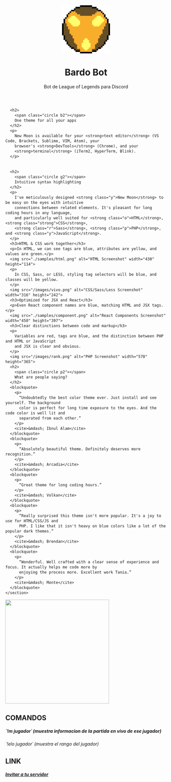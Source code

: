 


<body>
  <div class="container">
    <header>
      <img class="logo" src="images/bardo.png" alt="Bardo Logo" width="150" height="150">
      <h1>Bardo Bot</h1>
      <div class="subtitle">
        Bot de League of Legends para Discord
      </div>
    </header>


      <h2>
        <span class="circle b2"></span>
        One theme for all your apps
      </h2>
      <p>
        New Moon is available for your <strong>text editor</strong> (VS Code, Brackets, Sublime, VIM, Atom), your
        browser's <strong>DevTools</strong> (Chrome), and your
        <strong>terminal</strong> (iTerm2, HyperTerm, Blink).
      </p>


      <h2>
        <span class="circle g2"></span>
        Intuitive syntax highlighting
      </h2>
      <p>
        I've meticulously designed <strong class="y">New Moon</strong> to be easy on the eyes with intuitive
        connections between related elements. It's pleasant for long coding hours in any language,
        and particularly well suited for <strong class="o">HTML</strong>, <strong class="strong">CSS</strong>,
        <strong class="r">Sass</strong>, <strong class="p">PHP</strong>, and <strong class="y">JavaScript</strong>.
      </p>
      <h3>HTML & CSS work together</h3>
      <p>In HTML, we can see tags are blue, attributes are yellow, and values are green.</p>
      <img src="./samples/html.png" alt="HTML Screenshot" width="430" height="114">
      <p>
        In CSS, Sass, or LESS, styling tag selectors will be blue, and classes will be yellow.
      </p>
      <img src="/images/vivo.png" alt="CSS/Sass/Less Screenshot" width="316" height="242">
      <h3>Optimized for JSX and React</h3>
      <p>Even React component names are blue, matching HTML and JSX tags.</p>
      <img src="./samples/component.png" alt="React Components Screenshot" width="450" height="397">
      <h3>Clear distinctions between code and markup</h3>
      <p>
        Variables are red, tags are blue, and the distinction between PHP and HTML or JavaScript
        and JSX is clear and obvious.
      </p>
      <img src="/images/rank.png" alt="PHP Screenshot" width="570" height="365">
      <h2>
        <span class="circle p2"></span>
        What are people saying?
      </h2>
      <blockquote>
        <p>
          “Undoubtedly the best color theme ever. Just install and see yourself. The background
          color is perfect for long time exposure to the eyes. And the code color is well lit and
          separated from each other.”
        </p>
        <cite>&mdash; Ibnul Alam</cite>
      </blockquote>
      <blockquote>
        <p>
          “Absolutely beautiful theme. Definitely deserves more recognition.”
        </p>
        <cite>&mdash; Arcadia</cite>
      </blockquote>
      <blockquote>
        <p>
          “Great theme for long coding hours.”
        </p>
        <cite>&mdash; Volkan</cite>
      </blockquote>
      <blockquote>
        <p>
          “Really surprised this theme isn't more popular. It's a joy to use for HTML/CSS/JS and
          PHP. I like that it isn't heavy on blue colors like a lot of the popular dark themes.”
        </p>
        <cite>&mdash; Brendan</cite>
      </blockquote>
      <blockquote>
        <p>
          “Wonderful. Well crafted with a clear sense of experience and focus. It actually helps me code more by
          enjoying the process more. Excellent work Tania.”
        </p>
        <cite>&mdash; Monte</cite>
      </blockquote>
    </section>

   
  </div>
</body>





<img src="" width="324" height="324">


## COMANDOS

##### `!m jugador´ (muestra informacion de la partida en vivo de ese jugador)

###### `!elo jugador´ (muestra el rango del jugador)

## LINK

##### [Invitar a tu servidor](https://discord.com/oauth2/authorize?client_id=692202081150304328&permissions=8&scope=bot)





